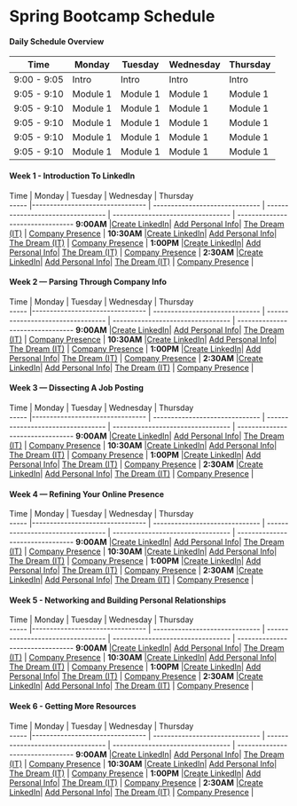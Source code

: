 # Spring Bootcamp Schedule


#### Daily Schedule Overview

Time        | Monday     | Tuesday      | Wednesday    | Thursday
----        | ---------- | -----        | ----         | ----
9:00 - 9:05 | Intro      | Intro        | Intro        | Intro
9:05 - 9:10 | Module 1   | Module 1     | Module 1     | Module 1
9:05 - 9:10 | Module 1   | Module 1     | Module 1     | Module 1
9:05 - 9:10 | Module 1   | Module 1     | Module 1     | Module 1
9:05 - 9:10 | Module 1   | Module 1     | Module 1     | Module 1
9:05 - 9:10 | Module 1   | Module 1     | Module 1     | Module 1




#### Week 1 - Introduction To LinkedIn
Time | Monday | Tuesday | Wednesday | Thursday                                    
----- |--------------------------------    | ------------------------------ | ---------------------------------  | ---------------------------------   | --------------------------------
**9:00AM** |[Create LinkedIn][1-1A]| [Add Personal Info][1-1B]| [The Dream (IT)][1-1C] | [Company Presence][1-1D] | 
**10:30AM** |[Create LinkedIn][1-2A]| [Add Personal Info][1-2B]| [The Dream (IT)][1-2C] | [Company Presence][1-2D] | 
**1:00PM** |[Create LinkedIn][1-3A]| [Add Personal Info][1-3B]| [The Dream (IT)][1-3C] | [Company Presence][1-3D] | 
**2:30AM** |[Create LinkedIn][1-4A]| [Add Personal Info][1-4B]| [The Dream (IT)][1-4C] | [Company Presence][1-4D] | 

[1-1A]: https://github.com/hack-the-hood/LinkedIn-workshop/blob/master/week1/module1.md
[1-1B]: https://github.com/hack-the-hood/LinkedIn-workshop/blob/master/week1/module2.md
[1-1C]: https://github.com/hack-the-hood/LinkedIn-workshop/blob/master/week1/module3.md 
[1-1D]: https://github.com/hack-the-hood/LinkedIn-workshop/blob/master/week1/module4.md

[1-2A]: https://github.com/hack-the-hood/LinkedIn-workshop/blob/master/week1/module1.md
[1-2B]: https://github.com/hack-the-hood/LinkedIn-workshop/blob/master/week1/module2.md
[1-2C]: https://github.com/hack-the-hood/LinkedIn-workshop/blob/master/week1/module3.md 
[1-2D]: https://github.com/hack-the-hood/LinkedIn-workshop/blob/master/week1/module4.md

[1-3A]: https://github.com/hack-the-hood/LinkedIn-workshop/blob/master/week1/module1.md
[1-3B]: https://github.com/hack-the-hood/LinkedIn-workshop/blob/master/week1/module2.md
[1-3C]: https://github.com/hack-the-hood/LinkedIn-workshop/blob/master/week1/module3.md 
[1-3D]: https://github.com/hack-the-hood/LinkedIn-workshop/blob/master/week1/module4.md

[1-4A]: https://github.com/hack-the-hood/LinkedIn-workshop/blob/master/week1/module1.md
[1-4B]: https://github.com/hack-the-hood/LinkedIn-workshop/blob/master/week1/module2.md
[1-4C]: https://github.com/hack-the-hood/LinkedIn-workshop/blob/master/week1/module3.md 
[1-4D]: https://github.com/hack-the-hood/LinkedIn-workshop/blob/master/week1/module4.md

#### Week 2 — Parsing Through Company Info
Time | Monday | Tuesday | Wednesday | Thursday                                    
----- |--------------------------------    | ------------------------------ | ---------------------------------  | ---------------------------------   | --------------------------------
**9:00AM** |[Create LinkedIn][2-1A]| [Add Personal Info][2-1B]| [The Dream (IT)][2-1C] | [Company Presence][2-1D] | 
**10:30AM** |[Create LinkedIn][2-2A]| [Add Personal Info][2-2B]| [The Dream (IT)][2-2C] | [Company Presence][2-2D] | 
**1:00PM** |[Create LinkedIn][2-3A]| [Add Personal Info][2-3B]| [The Dream (IT)][2-3C] | [Company Presence][2-3D] | 
**2:30AM** |[Create LinkedIn][2-4A]| [Add Personal Info][2-4B]| [The Dream (IT)][2-4C] | [Company Presence][2-4D] | 

[2-1A]: https://github.com/hack-the-hood/LinkedIn-workshop/blob/master/week1/module1.md
[2-1B]: https://github.com/hack-the-hood/LinkedIn-workshop/blob/master/week1/module2.md
[2-1C]: https://github.com/hack-the-hood/LinkedIn-workshop/blob/master/week1/module3.md 
[2-1D]: https://github.com/hack-the-hood/LinkedIn-workshop/blob/master/week1/module4.md

[2-2A]: https://github.com/hack-the-hood/LinkedIn-workshop/blob/master/week1/module1.md
[2-2B]: https://github.com/hack-the-hood/LinkedIn-workshop/blob/master/week1/module2.md
[2-2C]: https://github.com/hack-the-hood/LinkedIn-workshop/blob/master/week1/module3.md 
[2-2D]: https://github.com/hack-the-hood/LinkedIn-workshop/blob/master/week1/module4.md

[2-3A]: https://github.com/hack-the-hood/LinkedIn-workshop/blob/master/week1/module1.md
[2-3B]: https://github.com/hack-the-hood/LinkedIn-workshop/blob/master/week1/module2.md
[2-3C]: https://github.com/hack-the-hood/LinkedIn-workshop/blob/master/week1/module3.md 
[2-3D]: https://github.com/hack-the-hood/LinkedIn-workshop/blob/master/week1/module4.md

[2-4A]: https://github.com/hack-the-hood/LinkedIn-workshop/blob/master/week1/module1.md
[2-4B]: https://github.com/hack-the-hood/LinkedIn-workshop/blob/master/week1/module2.md
[2-4C]: https://github.com/hack-the-hood/LinkedIn-workshop/blob/master/week1/module3.md 
[2-4D]: https://github.com/hack-the-hood/LinkedIn-workshop/blob/master/week1/module4.md


#### Week 3 — Dissecting A Job Posting

Time | Monday | Tuesday | Wednesday | Thursday                                    
----- |--------------------------------    | ------------------------------ | ---------------------------------  | ---------------------------------   | --------------------------------
**9:00AM** |[Create LinkedIn][3-1A]| [Add Personal Info][3-1B]| [The Dream (IT)][3-1C] | [Company Presence][3-1D] | 
**10:30AM** |[Create LinkedIn][3-2A]| [Add Personal Info][3-2B]| [The Dream (IT)][3-2C] | [Company Presence][3-2D] | 
**1:00PM** |[Create LinkedIn][3-3A]| [Add Personal Info][3-3B]| [The Dream (IT)][3-3C] | [Company Presence][3-3D] | 
**2:30AM** |[Create LinkedIn][3-4A]| [Add Personal Info][3-4B]| [The Dream (IT)][3-4C] | [Company Presence][3-4D] | 

[3-1A]: https://github.com/hack-the-hood/LinkedIn-workshop/blob/master/week1/module1.md
[3-1B]: https://github.com/hack-the-hood/LinkedIn-workshop/blob/master/week1/module2.md
[3-1C]: https://github.com/hack-the-hood/LinkedIn-workshop/blob/master/week1/module3.md 
[3-1D]: https://github.com/hack-the-hood/LinkedIn-workshop/blob/master/week1/module4.md

[3-2A]: https://github.com/hack-the-hood/LinkedIn-workshop/blob/master/week1/module1.md
[3-2B]: https://github.com/hack-the-hood/LinkedIn-workshop/blob/master/week1/module2.md
[3-2C]: https://github.com/hack-the-hood/LinkedIn-workshop/blob/master/week1/module3.md 
[3-2D]: https://github.com/hack-the-hood/LinkedIn-workshop/blob/master/week1/module4.md

[3-3A]: https://github.com/hack-the-hood/LinkedIn-workshop/blob/master/week1/module1.md
[3-3B]: https://github.com/hack-the-hood/LinkedIn-workshop/blob/master/week1/module2.md
[3-3C]: https://github.com/hack-the-hood/LinkedIn-workshop/blob/master/week1/module3.md 
[3-3D]: https://github.com/hack-the-hood/LinkedIn-workshop/blob/master/week1/module4.md

[3-4A]: https://github.com/hack-the-hood/LinkedIn-workshop/blob/master/week1/module1.md
[3-4B]: https://github.com/hack-the-hood/LinkedIn-workshop/blob/master/week1/module2.md
[3-4C]: https://github.com/hack-the-hood/LinkedIn-workshop/blob/master/week1/module3.md 
[3-4D]: https://github.com/hack-the-hood/LinkedIn-workshop/blob/master/week1/module4.md


#### Week 4 — Refining Your Online Presence

Time | Monday | Tuesday | Wednesday | Thursday                                    
----- |--------------------------------    | ------------------------------ | ---------------------------------  | ---------------------------------   | --------------------------------
**9:00AM** |[Create LinkedIn][4-1A]| [Add Personal Info][4-1B]| [The Dream (IT)][4-1C] | [Company Presence][4-1D] | 
**10:30AM** |[Create LinkedIn][4-2A]| [Add Personal Info][4-2B]| [The Dream (IT)][4-2C] | [Company Presence][4-2D] | 
**1:00PM** |[Create LinkedIn][4-3A]| [Add Personal Info][4-3B]| [The Dream (IT)][4-3C] | [Company Presence][4-3D] | 
**2:30AM** |[Create LinkedIn][1-4A]| [Add Personal Info][1-4B]| [The Dream (IT)][4-4C] | [Company Presence][4-4D] | 

[4-1A]: https://github.com/hack-the-hood/LinkedIn-workshop/blob/master/week1/module1.md
[4-1B]: https://github.com/hack-the-hood/LinkedIn-workshop/blob/master/week1/module2.md
[4-1C]: https://github.com/hack-the-hood/LinkedIn-workshop/blob/master/week1/module3.md 
[4-1D]: https://github.com/hack-the-hood/LinkedIn-workshop/blob/master/week1/module4.md

[4-2A]: https://github.com/hack-the-hood/LinkedIn-workshop/blob/master/week1/module1.md
[4-2B]: https://github.com/hack-the-hood/LinkedIn-workshop/blob/master/week1/module2.md
[4-2C]: https://github.com/hack-the-hood/LinkedIn-workshop/blob/master/week1/module3.md 
[4-2D]: https://github.com/hack-the-hood/LinkedIn-workshop/blob/master/week1/module4.md

[4-3A]: https://github.com/hack-the-hood/LinkedIn-workshop/blob/master/week1/module1.md
[4-3B]: https://github.com/hack-the-hood/LinkedIn-workshop/blob/master/week1/module2.md
[4-3C]: https://github.com/hack-the-hood/LinkedIn-workshop/blob/master/week1/module3.md 
[4-3D]: https://github.com/hack-the-hood/LinkedIn-workshop/blob/master/week1/module4.md

[4-4A]: https://github.com/hack-the-hood/LinkedIn-workshop/blob/master/week1/module1.md
[4-4B]: https://github.com/hack-the-hood/LinkedIn-workshop/blob/master/week1/module2.md
[4-4C]: https://github.com/hack-the-hood/LinkedIn-workshop/blob/master/week1/module3.md 
[4-4D]: https://github.com/hack-the-hood/LinkedIn-workshop/blob/master/week1/module4.md

 
#### Week 5 - Networking and Building Personal Relationships

Time | Monday | Tuesday | Wednesday | Thursday                                    
----- |--------------------------------    | ------------------------------ | ---------------------------------  | ---------------------------------   | --------------------------------
**9:00AM** |[Create LinkedIn][5-1A]| [Add Personal Info][5-1B]| [The Dream (IT)][5-1C] | [Company Presence][5-1D] | 
**10:30AM** |[Create LinkedIn][5-2A]| [Add Personal Info][5-2B]| [The Dream (IT)][5-2C] | [Company Presence][5-2D] | 
**1:00PM** |[Create LinkedIn][5-3A]| [Add Personal Info][5-3B]| [The Dream (IT)][5-3C] | [Company Presence][5-3D] | 
**2:30AM** |[Create LinkedIn][5-4A]| [Add Personal Info][5-4B]| [The Dream (IT)][5-4C] | [Company Presence][5-4D] | 

[5-1A]: https://github.com/hack-the-hood/LinkedIn-workshop/blob/master/week1/module1.md
[5-1B]: https://github.com/hack-the-hood/LinkedIn-workshop/blob/master/week1/module2.md
[5-1C]: https://github.com/hack-the-hood/LinkedIn-workshop/blob/master/week1/module3.md 
[5-1D]: https://github.com/hack-the-hood/LinkedIn-workshop/blob/master/week1/module4.md

[5-2A]: https://github.com/hack-the-hood/LinkedIn-workshop/blob/master/week1/module1.md
[5-2B]: https://github.com/hack-the-hood/LinkedIn-workshop/blob/master/week1/module2.md
[5-2C]: https://github.com/hack-the-hood/LinkedIn-workshop/blob/master/week1/module3.md 
[5-2D]: https://github.com/hack-the-hood/LinkedIn-workshop/blob/master/week1/module4.md

[5-3A]: https://github.com/hack-the-hood/LinkedIn-workshop/blob/master/week1/module1.md
[5-3B]: https://github.com/hack-the-hood/LinkedIn-workshop/blob/master/week1/module2.md
[5-3C]: https://github.com/hack-the-hood/LinkedIn-workshop/blob/master/week1/module3.md 
[5-3D]: https://github.com/hack-the-hood/LinkedIn-workshop/blob/master/week1/module4.md

[5-4A]: https://github.com/hack-the-hood/LinkedIn-workshop/blob/master/week1/module1.md
[5-4B]: https://github.com/hack-the-hood/LinkedIn-workshop/blob/master/week1/module2.md
[5-4C]: https://github.com/hack-the-hood/LinkedIn-workshop/blob/master/week1/module3.md 
[5-4D]: https://github.com/hack-the-hood/LinkedIn-workshop/blob/master/week1/module4.md


#### Week 6 - Getting More Resources

Time | Monday | Tuesday | Wednesday | Thursday                                    
----- |--------------------------------    | ------------------------------ | ---------------------------------  | ---------------------------------   | --------------------------------
**9:00AM** |[Create LinkedIn][6-1A]| [Add Personal Info][6-1B]| [The Dream (IT)][6-1C] | [Company Presence][6-1D] | 
**10:30AM** |[Create LinkedIn][6-2A]| [Add Personal Info][6-2B]| [The Dream (IT)][6-2C] | [Company Presence][6-2D] | 
**1:00PM** |[Create LinkedIn][6-3A]| [Add Personal Info][6-3B]| [The Dream (IT)][6-3C] | [Company Presence][6-3D] | 
**2:30AM** |[Create LinkedIn][6-4A]| [Add Personal Info][6-4B]| [The Dream (IT)][6-4C] | [Company Presence][6-4D] | 

[6-1A]: https://github.com/hack-the-hood/LinkedIn-workshop/blob/master/week1/module1.md
[6-1B]: https://github.com/hack-the-hood/LinkedIn-workshop/blob/master/week1/module2.md
[6-1C]: https://github.com/hack-the-hood/LinkedIn-workshop/blob/master/week1/module3.md 
[6-1D]: https://github.com/hack-the-hood/LinkedIn-workshop/blob/master/week1/module4.md

[6-2A]: https://github.com/hack-the-hood/LinkedIn-workshop/blob/master/week1/module1.md
[6-2B]: https://github.com/hack-the-hood/LinkedIn-workshop/blob/master/week1/module2.md
[6-2C]: https://github.com/hack-the-hood/LinkedIn-workshop/blob/master/week1/module3.md 
[6-2D]: https://github.com/hack-the-hood/LinkedIn-workshop/blob/master/week1/module4.md

[6-3A]: https://github.com/hack-the-hood/LinkedIn-workshop/blob/master/week1/module1.md
[6-3B]: https://github.com/hack-the-hood/LinkedIn-workshop/blob/master/week1/module2.md
[6-3C]: https://github.com/hack-the-hood/LinkedIn-workshop/blob/master/week1/module3.md 
[6-3D]: https://github.com/hack-the-hood/LinkedIn-workshop/blob/master/week1/module4.md

[6-4A]: https://github.com/hack-the-hood/LinkedIn-workshop/blob/master/week1/module1.md
[6-4B]: https://github.com/hack-the-hood/LinkedIn-workshop/blob/master/week1/module2.md
[6-4C]: https://github.com/hack-the-hood/LinkedIn-workshop/blob/master/week1/module3.md 
[6-4D]: https://github.com/hack-the-hood/LinkedIn-workshop/blob/master/week1/module4.md








